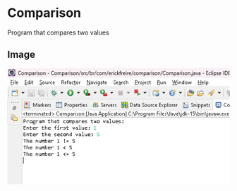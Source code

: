 # Comparison
 Program that compares two values
 
## Image
![Currículo no Computador](comparison.png)
